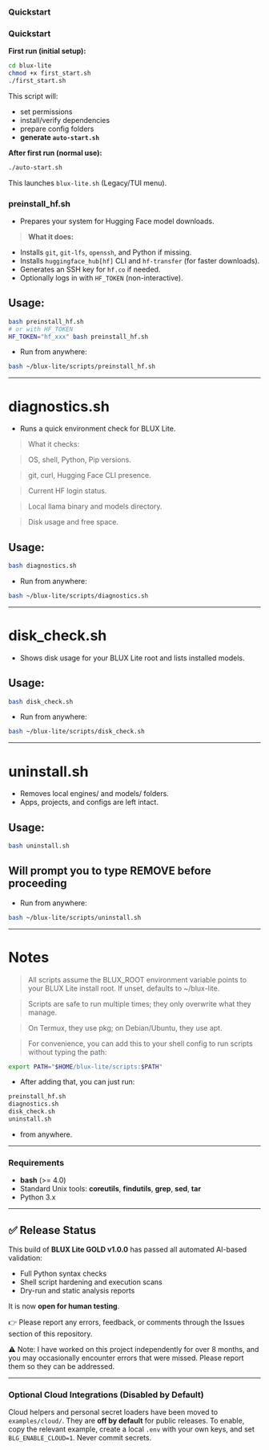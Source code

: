 ### Quickstart

### Quickstart

**First run (initial setup):**
```bash
cd blux-lite
chmod +x first_start.sh
./first_start.sh
```
This script will:
- set permissions
- install/verify dependencies
- prepare config folders
- **generate `auto-start.sh`**

**After first run (normal use):**
```bash
./auto-start.sh
```
This launches `blux-lite.sh` (Legacy/TUI menu).

### **preinstall_hf.sh**
- Prepares your system for Hugging Face model downloads.

> **What it does:**
- Installs `git`, `git-lfs`, `openssh`, and Python if missing.
- Installs `huggingface_hub[hf]` CLI and `hf-transfer` (for faster downloads).
- Generates an SSH key for `hf.co` if needed.
- Optionally logs in with `HF_TOKEN` (non-interactive).

## **Usage:**
```bash
bash preinstall_hf.sh
# or with HF_TOKEN
HF_TOKEN="hf_xxx" bash preinstall_hf.sh
```

- Run from anywhere:
```bash
bash ~/blux-lite/scripts/preinstall_hf.sh
```

---

# diagnostics.sh

- Runs a quick environment check for BLUX Lite.

> What it checks:

> OS, shell, Python, Pip versions.

> git, curl, Hugging Face CLI presence.

> Current HF login status.

> Local llama binary and models directory.

> Disk usage and free space.


## Usage:
```bash
bash diagnostics.sh
```

- Run from anywhere:
```bash
bash ~/blux-lite/scripts/diagnostics.sh
```

---

# disk_check.sh

- Shows disk usage for your BLUX Lite root and lists installed models.

## Usage:
```bash
bash disk_check.sh
```

- Run from anywhere:
```bash
bash ~/blux-lite/scripts/disk_check.sh
```

---

# uninstall.sh

- Removes local engines/ and models/ folders.
- Apps, projects, and configs are left intact.

## Usage:
```bash
bash uninstall.sh
```

## Will prompt you to type REMOVE before proceeding

- Run from anywhere:
```bash
bash ~/blux-lite/scripts/uninstall.sh
```

---

# Notes

> All scripts assume the BLUX_ROOT environment variable points to your BLUX Lite install root. If unset, defaults to ~/blux-lite.

> Scripts are safe to run multiple times; they only overwrite what they manage.

> On Termux, they use pkg; on Debian/Ubuntu, they use apt.

> For convenience, you can add this to your shell config to run scripts without typing the path:

```bash
export PATH="$HOME/blux-lite/scripts:$PATH"
```

- After adding that, you can just run:
```bash
preinstall_hf.sh
diagnostics.sh
disk_check.sh
uninstall.sh
```

- from anywhere.


---

### Requirements
- **bash** (>= 4.0)
- Standard Unix tools: **coreutils**, **findutils**, **grep**, **sed**, **tar**
- Python 3.x


---

## ✅ Release Status

This build of **BLUX Lite GOLD v1.0.0** has passed all automated AI-based validation:
- Full Python syntax checks
- Shell script hardening and execution scans
- Dry-run and static analysis reports

It is now **open for human testing**.

👉 Please report any errors, feedback, or comments through the Issues section of this repository.

⚠️ Note: I have worked on this project independently for over 8 months, and you may occasionally encounter errors that were missed. Please report them so they can be addressed.


---


### Optional Cloud Integrations (Disabled by Default)
Cloud helpers and personal secret loaders have been moved to `examples/cloud/`. 
They are **off by default** for public releases. To enable, copy the relevant example, create a local `.env` with your own keys, and set `BLG_ENABLE_CLOUD=1`. Never commit secrets.